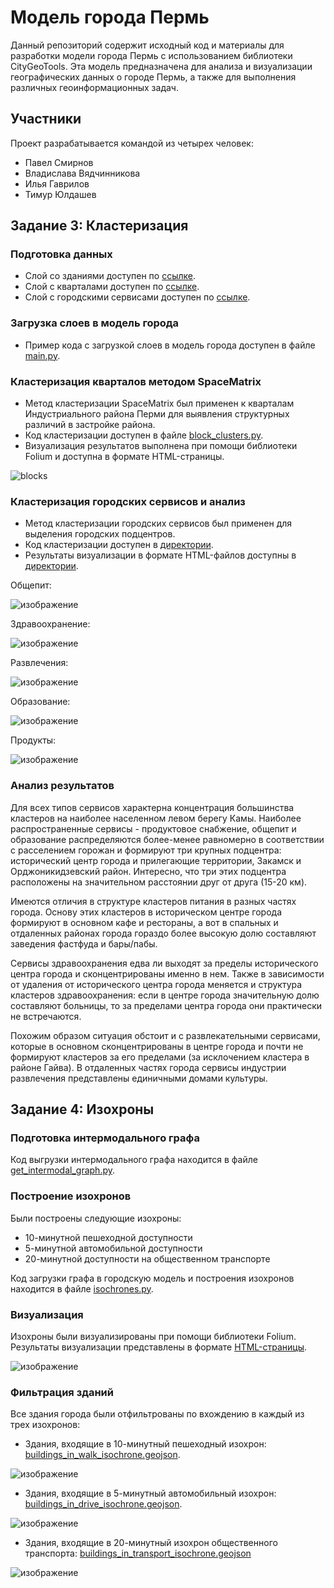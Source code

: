 # Модель города Пермь

Данный репозиторий содержит исходный код и материалы для разработки модели города Пермь с использованием библиотеки CityGeoTools. Эта модель предназначена для анализа и визуализации географических данных о городе Пермь, а также для выполнения различных геоинформационных задач.

## Участники

Проект разрабатывается командой из четырех человек:

- Павел Смирнов
- Владислава Вядчинникова
- Илья Гаврилов
- Тимур Юлдашев

## Задание 3: Кластеризация

### Подготовка данных

- Слой со зданиями доступен по [ссылке](https://github.com/smpas/permProject/blob/master/data/buildings.geojson).
- Слой с кварталами доступен по [ссылке](https://github.com/smpas/permProject/blob/master/data/blocks.geojson).
- Слой с городскими сервисами доступен по [ссылке](https://github.com/smpas/permProject/blob/master/data/services.geojson).

### Загрузка слоев в модель города

- Пример кода с загрузкой слоев в модель города доступен в файле [main.py](https://github.com/smpas/permProject/blob/master/main.py).

### Кластеризация кварталов методом SpaceMatrix

- Метод кластеризации SpaceMatrix был применен к кварталам Индустриального района Перми для выявления структурных различий в застройке района.
- Код кластеризации доступен в файле [block_clusters.py](https://github.com/smpas/permProject/blob/master/clusters/code/block_clusters.py).
- Визуализация результатов выполнена при помощи библиотеки Folium и доступна в формате HTML-страницы.

![blocks](https://github.com/smpas/permProject/assets/55205785/be2f773e-e976-4425-8919-4ecbfb7fa656)


### Кластеризация городских сервисов и анализ

- Метод кластеризации городских сервисов был применен для выделения городских подцентров.
- Код кластеризации доступен в [директории](https://github.com/smpas/permProject/tree/master/clusters/code).
- Результаты визуализации в формате HTML-файлов доступны в [директории](https://github.com/smpas/permProject/tree/master/clusters/visualisation).

Общепит:

![изображение](https://github.com/smpas/permProject/assets/55205785/98c5c82b-e0d6-46cb-9da5-1b23c8ab65a9)
  
Здравоохранение:

![изображение](https://github.com/smpas/permProject/assets/55205785/f7b39619-83e1-4749-9384-bc44b8b0d2ee)

Развлечения:

![изображение](https://github.com/smpas/permProject/assets/55205785/5b4feb7a-e0cc-4ea7-b62c-5be92cb5f65f)

Образование:

![изображение](https://github.com/smpas/permProject/assets/55205785/273b0f70-dbca-4ad7-9b93-0d090b709460)

Продукты:

![изображение](https://github.com/smpas/permProject/assets/55205785/2bd3c90e-755c-4db8-9a97-f79d6668df4a)

### Анализ результатов
  Для всех типов сервисов характерна концентрация большинства кластеров на наиболее населенном левом берегу Камы. Наиболее распространенные сервисы - продуктовое снабжение, общепит и образование распределяются более-менее равномерно в соответствии с расселением горожан и формируют три крупных подцентра: исторический центр города и прилегающие территории, Закамск и Орджоникидзевский район. Интересно, что три этих подцентра расположены на значительном расстоянии друг от друга (15-20 км).
  
  Имеются отличия в структуре кластеров питания в разных частях города. Основу этих кластеров в историческом центре города формируют в основном кафе и рестораны, а вот в спальных и отдаленных районах города гораздо более высокую долю составляют заведения фастфуда и бары/пабы.

  Сервисы здравоохранения едва ли выходят за пределы исторического центра города и сконцентрированы именно в нем. Также в зависимости от удаления от исторического центра города меняется и структура кластеров здравоохранения: если в центре города значительную долю составляют больницы, то за пределами центра города они практически не встречаются.
  
  Похожим образом ситуация обстоит и с развлекательными сервисами, которые в основном сконцентрированы в центре города и почти не формируют кластеров за его пределами (за исклочением кластера в районе Гайва). В отдаленных частях города сервисы индустрии развлечения представлены единичными домами культуры.


## Задание 4: Изохроны
### Подготовка интермодального графа
Код выгрузки интермодального графа находится в файле [get_intermodal_graph.py](https://github.com/smpas/permProject/blob/master/graphs/code/get_intermodal_graph.py).

### Построение изохронов
Были построены следующие изохроны:
- 10-минутной пешеходной доступности
- 5-минутной автомобильной доступности
- 20-минутной доступности на общественном транспорте
 
Код загрузки графа в городскую модель и построения изохронов находится в файле [isochrones.py](https://github.com/smpas/permProject/blob/master/graphs/code/isochrones.py).

### Визуализация
Изохроны были визуализированы при помощи библиотеки Folium. Результаты визуализации представлены в формате [HTML-страницы](https://github.com/smpas/permProject/blob/master/graphs/results/intermodal_graph.html).

![изображение](https://github.com/smpas/permProject/assets/55205785/51ee140e-ebb0-4976-981d-d6dc6f954164)

### Фильтрация зданий
Все здания города были отфильтрованы по вхождению в каждый из трех изохронов:
- Здания, входящие в 10-минутный пешеходный изохрон: [buildings_in_walk_isochrone.geojson](https://github.com/smpas/permProject/blob/master/graphs/results/buildings_in_walk_isochrone.geojson).

![изображение](https://github.com/smpas/permProject/assets/55205785/955d4065-6171-4b07-8590-57c47600ce35)

- Здания, входящие в 5-минутный автомобильный изохрон: [buildings_in_drive_isochrone.geojson](https://github.com/smpas/permProject/blob/master/graphs/results/buildings_in_drive_isochrone.geojson).

![изображение](https://github.com/smpas/permProject/assets/55205785/dbbdea3f-f3c8-449d-8373-eea7377e543f)

- Здания, входящие в 20-минутный изохрон общественного транспорта: [buildings_in_transport_isochrone.geojson](https://github.com/smpas/permProject/blob/master/graphs/results/buildings_in_transport_isochrone.geojson)

![изображение](https://github.com/smpas/permProject/assets/55205785/1a9649ed-6514-4b5a-8bae-a24f80c98014)
